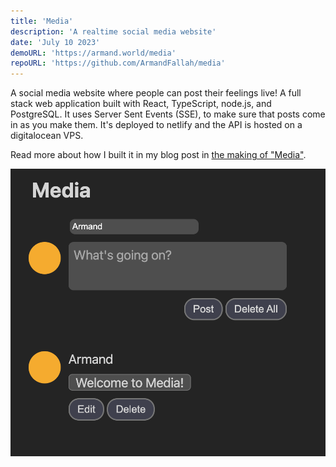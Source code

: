 ```yaml
---
title: 'Media'
description: 'A realtime social media website'
date: 'July 10 2023'
demoURL: 'https://armand.world/media'
repoURL: 'https://github.com/ArmandFallah/media'
---
```


A social media website where people can post their feelings live! A full stack
web application built with React, TypeScript, node.js, and PostgreSQL. It uses
Server Sent Events (SSE), to make sure that posts come in as you make them. It's
deployed to netlify and the API is hosted on a digitalocean VPS.

Read more about how I built it in my blog post in
[the making of "Media"](/blog/media).

![](media.png)
